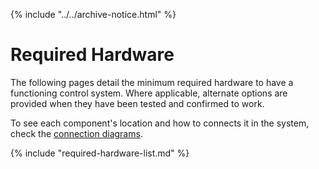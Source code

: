{% include "../../archive-notice.html" %}

# Required Hardware

The following pages detail the minimum required hardware to have a functioning control system. Where applicable, alternate options are provided when they have been tested and confirmed to work. 

To see each component's location and how to connects it in the system, check the [connection diagrams](/introduction/hardware-options/connection-diagrams.md).

{% include "required-hardware-list.md" %}
